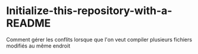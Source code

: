 # Initialize-this-repository-with-a-README

Comment gérer les conflits lorsque que l'on veut compiler plusieurs fichiers modifiés au même endroit
